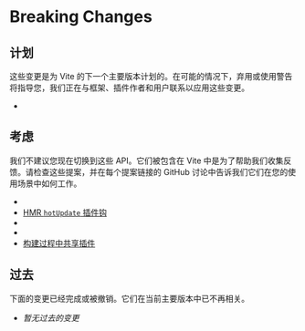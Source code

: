 # Breaking Changes

## 计划

这些变更是为 Vite 的下一个主要版本计划的。在可能的情况下，弃用或使用警告将指导您，我们正在与框架、插件作者和用户联系以应用这些变更。

-

## 考虑

我们不建议您现在切换到这些 API。它们被包含在 Vite 中是为了帮助我们收集反馈。请检查这些提案，并在每个提案链接的 GitHub 讨论中告诉我们它们在您的使用场景中如何工作。

-
- [HMR `hotUpdate` 插件钩](/en/changes/hotupdate-hook)
-
-
- [构建过程中共享插件](/en/changes/shared-plugins-during-build)

## 过去

下面的变更已经完成或被撤销。它们在当前主要版本中已不再相关。

- _暂无过去的变更_
